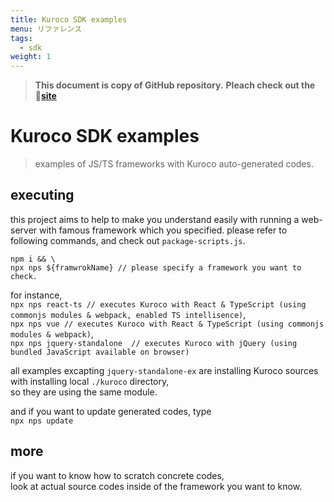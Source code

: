 ```yaml
---
title: Kuroco SDK examples
menu: リファレンス
tags: 
  - sdk
weight: 1
---
```


> **This document is copy of GitHub repository.**
> **Pleach check out the :link:[site](https://github.com/diverta/kuroco_sdk_examples)**
# Kuroco SDK examples

> examples of JS/TS frameworks with Kuroco auto-generated codes.

## executing

this project aims to help to make you understand easily with running a web-server with famous framework which you specified.
please refer to following commands, and check out `package-scripts.js`.

```
npm i && \
npx nps ${framwrokName} // please specify a framework you want to check.
```

for instance,  
`npx nps react-ts // executes Kuroco with React & TypeScript (using commonjs modules & webpack, enabled TS intellisence)`,  
`npx nps vue // executes Kuroco with React & TypeScript (using commonjs modules & webpack)`,  
`npx nps jquery-standalone  // executes Kuroco with jQuery (using bundled JavaScript available on browser)`

all examples excapting `jquery-standalone-ex` are installing Kuroco sources with installing local `./kuroco` directory,  
so they are using the same module.

and if you want to update generated codes, type  
`npx nps update`

## more

if you want to know how to scratch concrete codes,  
look at actual source codes inside of the framework you want to know.
